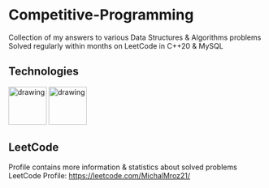 # Competitive-Programming

Collection of my answers to various Data Structures & Algorithms problems\
Solved regularly within months on LeetCode in C++20 & MySQL

## Technologies
<img src="https://github.com/user-attachments/assets/b8d54108-bfae-48b7-b65d-ae11be0e650a" alt="drawing" width="75"/>
<img src="https://github.com/user-attachments/assets/a41c0de8-4cdd-4ed8-b038-ee6448b85088" alt="drawing" width="75"/>

## LeetCode
Profile contains more information & statistics about solved problems
LeetCode Profile: https://leetcode.com/MichalMroz21/

